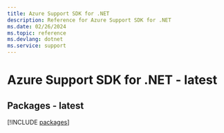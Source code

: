 ```yaml
---
title: Azure Support SDK for .NET
description: Reference for Azure Support SDK for .NET
ms.date: 02/26/2024
ms.topic: reference
ms.devlang: dotnet
ms.service: support
---
```

# Azure Support SDK for .NET - latest
## Packages - latest
[!INCLUDE [packages](support-index.md)]